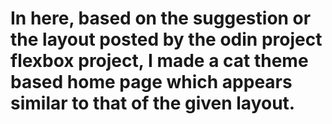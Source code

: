 # In here, based on the suggestion or the layout posted by the odin project flexbox project, I made a cat theme based home page which appears similar to that of the given layout.
